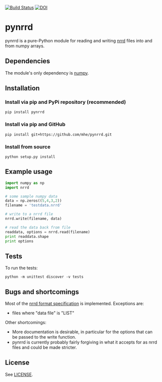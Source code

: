 [![Build Status](https://travis-ci.org/mhe/pynrrd.svg?branch=master)](https://travis-ci.org/mhe/pynrrd)
[![DOI](https://zenodo.org/badge/doi/10.5281/zenodo.62065.svg)](https://doi.org/10.5281/zenodo.62065)

pynrrd
======

pynrrd is a pure-Python module for reading and writing [nrrd][1] files into and 
from numpy arrays.

[1]: http://teem.sourceforge.net/nrrd/

Dependencies
------------

The module's only dependency is [numpy][2].

[2]: http://numpy.scipy.org/

Installation
------------

### Install via pip and PyPi repository (recommended)
    pip install pynrrd

### Install via pip and GitHub
    pip install git+https://github.com/mhe/pynrrd.git
    
### Install from source
    python setup.py install

Example usage
-------------

```python
import numpy as np
import nrrd

# some sample numpy data
data = np.zeros((5,4,3,2))
filename = 'testdata.nrrd'

# write to a nrrd file
nrrd.write(filename, data)

# read the data back from file
readdata, options = nrrd.read(filename)
print readdata.shape
print options
```

Tests
-----

To run the tests:

    python -m unittest discover -v tests

Bugs and shortcomings
---------------------

Most of the [nrrd format specification][3] is implemented. Exceptions
are: 

-  files where "data file" is "LIST"

Other shortcomings:

- More documentation is desirable, in particular for the options that
  can be passed to the write function.
- pynrrd is currently probably fairly forgiving in what it accepts for as
  nrrd files and could be made stricter.

[3]: http://teem.sourceforge.net/nrrd/format.html


License
-------

See [LICENSE](https://github.com/mhe/pynrrd/blob/master/LICENSE).
